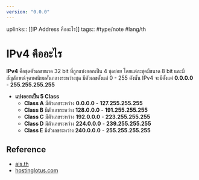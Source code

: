 ```yaml
---
version: "0.0.0"
---
```

uplinks:: [[IP Address คืออะไร]]
tags:: #type/note #lang/th 
# IPv4 คืออะไร
**IPv4** คือชุดตัวเลขขนาด 32 bit ที่ถูกแบ่งออกเป็น 4 ชุดย่อย โดยแต่ละชุดมีขนาด 8 bit และมีสัญลักษณ์จุดทศนิยมคั่นกลางระหว่างชุด มีตัวเลขตั้งแต่ 0 - 255 ดังนั้น IPv4 จะมีตั้งแต่ **0.0.0.0** - **255.255.255.255**

- **แบ่งออกเป็น 5 Class**
	- **Class A** มีตัวเลขระหว่าง **0.0.0.0** - **127.255.255.255**
	- **Class B** มีตัวเลขระหว่าง **128.0.0.0** - **191.255.255.255**
	- **Class C** มีตัวเลขระหว่าง **192.0.0.0** - **223.255.255.255**
	- **Class D** มีตัวเลขระหว่าง **224.0.0.0** - **239.255.255.255**
	- **Class E** มีตัวเลขระหว่าง **240.0.0.0** - **255.255.255.255**

## Reference
- [ais.th](https://www.ais.th/fibre/support_infoNet.html?slide=1#:~:text=IPv4%20%E0%B8%84%E0%B8%B7%E0%B8%AD%E0%B8%8A%E0%B8%B8%E0%B8%94%E0%B8%95%E0%B8%B1%E0%B8%A7%E0%B9%80%E0%B8%A5%E0%B8%82%2032,%E0%B8%A1%E0%B8%B5%E0%B8%81%E0%B8%B2%E0%B8%A3%E0%B8%81%E0%B8%B3%E0%B8%AB%E0%B8%99%E0%B8%94%E0%B8%AB%E0%B8%A1%E0%B8%B2%E0%B8%A2%E0%B9%80%E0%B8%A5%E0%B8%82%20IP)
- [hostinglotus.com](https://www.hostinglotus.com/blog/2019/12/16/ip-address-%E0%B8%84%E0%B8%B7%E0%B8%AD%E0%B8%AD%E0%B8%B0%E0%B9%84%E0%B8%A3/)
